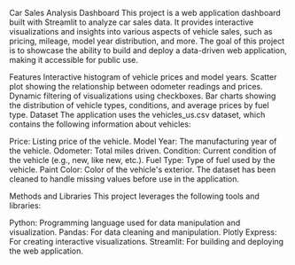 Car Sales Analysis Dashboard
This project is a web application dashboard built with Streamlit to analyze car sales data. It provides interactive visualizations and insights into various aspects of vehicle sales, such as pricing, mileage, model year distribution, and more. The goal of this project is to showcase the ability to build and deploy a data-driven web application, making it accessible for public use.

Features
Interactive histogram of vehicle prices and model years.
Scatter plot showing the relationship between odometer readings and prices.
Dynamic filtering of visualizations using checkboxes.
Bar charts showing the distribution of vehicle types, conditions, and average prices by fuel type.
Dataset
The application uses the vehicles_us.csv dataset, which contains the following information about vehicles:

Price: Listing price of the vehicle.
Model Year: The manufacturing year of the vehicle.
Odometer: Total miles driven.
Condition: Current condition of the vehicle (e.g., new, like new, etc.).
Fuel Type: Type of fuel used by the vehicle.
Paint Color: Color of the vehicle's exterior.
The dataset has been cleaned to handle missing values before use in the application.

Methods and Libraries
This project leverages the following tools and libraries:

Python: Programming language used for data manipulation and visualization.
Pandas: For data cleaning and manipulation.
Plotly Express: For creating interactive visualizations.
Streamlit: For building and deploying the web application.